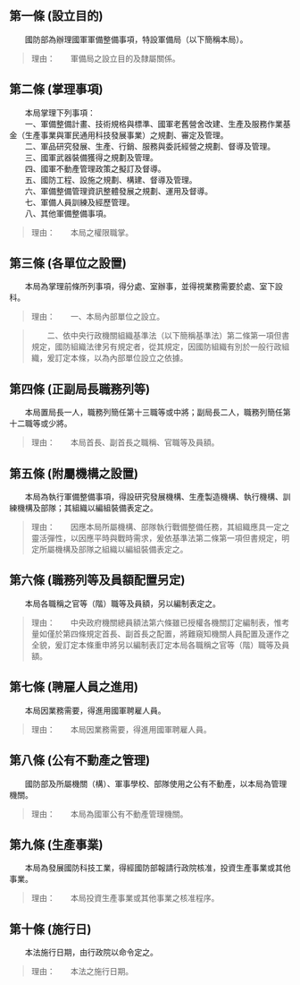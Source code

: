 第一條 (設立目的)
-----------------
　　國防部為辦理國軍軍備整備事項，特設軍備局（以下簡稱本局）。  
> 理由：　　軍備局之設立目的及隸屬關係。



第二條 (掌理事項)
-----------------
　　本局掌理下列事項：  
　　一、軍備整備計畫、技術規格與標準、國軍老舊營舍改建、生產及服務作業基金（生產事業與軍民通用科技發展事業）之規劃、審定及管理。  
　　二、軍品研究發展、生產、行銷、服務與委託經營之規劃、督導及管理。  
　　三、國軍武器裝備獲得之規劃及管理。  
　　四、國軍不動產管理政策之擬訂及督導。  
　　五、國防工程、設施之規劃、構建、督導及管理。  
　　六、軍備整備管理資訊整體發展之規劃、運用及督導。  
　　七、軍備人員訓練及經歷管理。  
　　八、其他軍備整備事項。  
> 理由：　　本局之權限職掌。



第三條 (各單位之設置)
---------------------
　　本局為掌理前條所列事項，得分處、室辦事，並得視業務需要於處、室下設科。  
> 理由：　　一、本局內部單位之設立。

> 　　二、依中央行政機關組織基準法（以下簡稱基準法）第二條第一項但書規定，國防組織法律另有規定者，從其規定，因國防組織有別於一般行政組織，爰訂定本條，以為內部單位設立之依據。



第四條 (正副局長職務列等)
-------------------------
　　本局置局長一人，職務列簡任第十三職等或中將；副局長二人，職務列簡任第十二職等或少將。  
> 理由：　　本局首長、副首長之職稱、官職等及員額。



第五條 (附屬機構之設置)
-----------------------
　　本局為執行軍備整備事項，得設研究發展機構、生產製造機構、執行機構、訓練機構及部隊；其組織以編組裝備表定之。  
> 理由：　　因應本局所屬機構、部隊執行戰備整備任務，其組織應具一定之靈活彈性，以因應平時與戰時需求，爰依基準法第二條第一項但書規定，明定所屬機構及部隊之組織以編組裝備表定之。



第六條 (職務列等及員額配置另定)
-------------------------------
　　本局各職稱之官等（階）職等及員額，另以編制表定之。  
> 理由：　　中央政府機關總員額法第六條雖已授權各機關訂定編制表，惟考量如僅於第四條規定首長、副首長之配置，將難窺知機關人員配置及運作之全貌，爰訂定本條重申將另以編制表訂定本局各職稱之官等（階）職等及員額。



第七條 (聘雇人員之進用)
-----------------------
　　本局因業務需要，得進用國軍聘雇人員。  
> 理由：　　本局因業務需要，得進用國軍聘雇人員。



第八條 (公有不動產之管理)
-------------------------
　　國防部及所屬機關（構）、軍事學校、部隊使用之公有不動產，以本局為管理機關。  
> 理由：　　本局為國軍公有不動產管理機關。



第九條 (生產事業)
-----------------
　　本局為發展國防科技工業，得經國防部報請行政院核准，投資生產事業或其他事業。  
> 理由：　　本局投資生產事業或其他事業之核准程序。



第十條 (施行日)
---------------
　　本法施行日期，由行政院以命令定之。  
> 理由：　　本法之施行日期。